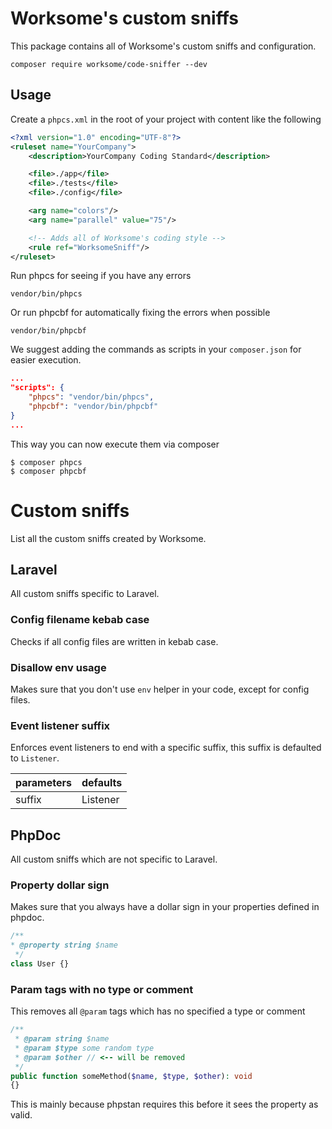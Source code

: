 # Worksome's custom sniffs
This package contains all of Worksome's custom sniffs and configuration.

```
composer require worksome/code-sniffer --dev
```

## Usage
Create a `phpcs.xml` in the root of your project with content like the following
```xml
<?xml version="1.0" encoding="UTF-8"?>
<ruleset name="YourCompany">
    <description>YourCompany Coding Standard</description>

    <file>./app</file>
    <file>./tests</file>
    <file>./config</file>

    <arg name="colors"/>
    <arg name="parallel" value="75"/>

    <!-- Adds all of Worksome's coding style -->
    <rule ref="WorksomeSniff"/>
</ruleset>

```

Run phpcs for seeing if you have any errors
```
vendor/bin/phpcs
```
Or run phpcbf for automatically fixing the errors when possible
```
vendor/bin/phpcbf
```

We suggest adding the commands as scripts in your `composer.json` for easier execution.
```json
...
"scripts": {
    "phpcs": "vendor/bin/phpcs",
    "phpcbf": "vendor/bin/phpcbf"
}
...
```

This way you can now execute them via composer
```
$ composer phpcs
$ composer phpcbf
```


# Custom sniffs
List all the custom sniffs created by Worksome.

## Laravel 
All custom sniffs specific to Laravel.

### Config filename kebab case
Checks if all config files are written in kebab case.

### Disallow env usage
Makes sure that you don't use `env` helper in your code, except for config files.

### Event listener suffix
Enforces event listeners to end with a specific suffix, this suffix is defaulted to `Listener`.

| parameters | defaults |
| --- | ---  |
| suffix | Listener |

## PhpDoc
All custom sniffs which are not specific to Laravel.

### Property dollar sign
Makes sure that you always have a dollar sign in your properties defined in phpdoc.
```php
/**
* @property string $name
 */
class User {}
```

### Param tags with no type or comment
This removes all `@param` tags which has no specified a type or comment
```php
/**
 * @param string $name
 * @param $type some random type
 * @param $other // <-- will be removed
 */
public function someMethod($name, $type, $other): void
{}
```


This is mainly because phpstan requires this before it sees the property as valid.